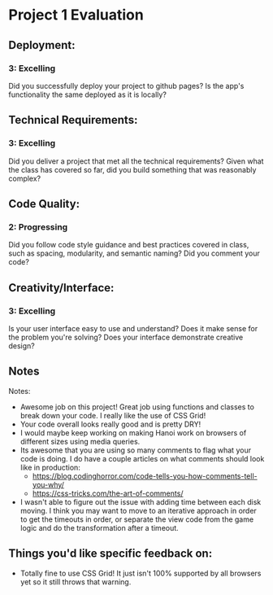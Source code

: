 # Project 1 Evaluation
## Deployment:

### 3: Excelling

Did you successfully deploy your project to github pages? Is the app's functionality the same deployed as it is locally?

## Technical Requirements:

### 3: Excelling

Did you deliver a project that met all the technical requirements? Given what the class has covered so far, did you build something that was reasonably complex?

## Code Quality:

### 2: Progressing

Did you follow code style guidance and best practices covered in class, such as spacing, modularity, and semantic naming? Did you comment your code?

## Creativity/Interface:

### 3: Excelling

Is your user interface easy to use and understand? Does it make sense for the problem you're solving? Does your interface demonstrate creative design?

## Notes
Notes:
* Awesome job on this project! Great job using functions and classes to break down your code. I really like the use of CSS Grid!
* Your code overall looks really good and is pretty DRY! 
* I would maybe keep working on making Hanoi work on browsers of different sizes using media queries.
* Its awesome that you are using so many comments to flag what your code is doing. I do have a couple articles on what comments should look like in production:
    * https://blog.codinghorror.com/code-tells-you-how-comments-tell-you-why/
    * https://css-tricks.com/the-art-of-comments/
* I wasn't able to figure out the issue with adding time between each disk moving. I think you may want to move to an iterative approach in order to get the timeouts in order, or separate the view code from the game logic and do the transformation after a timeout.

## Things you'd like specific feedback on: 

* Totally fine to use CSS Grid! It just isn't 100% supported by all browsers yet so it still throws that warning.
